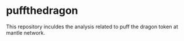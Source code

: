 # puffthedragon
This repository inculdes the analysis related to puff the dragon token at mantle network. 
